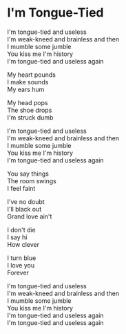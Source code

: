 # I'm Tongue-Tied  

I'm tongue-tied and useless  
I'm weak-kneed and brainless and then  
I mumble some jumble  
You kiss me I'm history  
I'm tongue-tied and useless again  

My heart pounds  
I make sounds  
My ears hum  

My head pops  
The shoe drops  
I'm struck dumb  

I'm tongue-tied and useless  
I'm weak-kneed and brainless and then  
I mumble some jumble  
You kiss me I'm history  
I'm tongue-tied and useless again  

You say things  
The room swings  
I feel faint  

I've no doubt  
I'll black out  
Grand love ain't  

I don't die  
I say hi  
How clever  

I turn blue  
I love you  
Forever  

I'm tongue-tied and useless  
I'm weak-kneed and brainless and then  
I mumble some jumble  
You kiss me I'm history  
I'm tongue-tied and useless again  
I'm tongue-tied and useless again  
